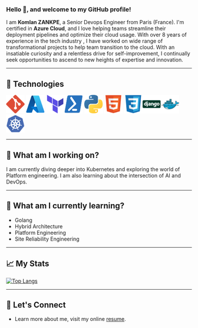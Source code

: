 ### Hello 👋, and welcome to my GitHub profile!

I am **Komlan ZANKPE**, a Senior Devops Engineer from Paris (France). I'm certified in **Azure Cloud**, and I love helping teams streamline their deployment pipelines and optimize their cloud usage. With over 8 years of experience in the tech industry , I have worked on wide range of transformational projects to help team transition to the cloud. With an insatiable curiosity and a relentless drive for self-improvement, I continually seek opportunities to ascend to new heights of expertise and innovation.


---

## 🤖 Technologies


<img src="./assets/git.svg" alt="Git Logo" width="50" height="50"/> <img src="./assets/azure.svg" alt="Azure Logo" width="50" height="50"/> <img src="./assets/terraform.svg" alt="Terraform Logo" width="50" height="50"/><img src="./assets/PowerShell.svg" alt="Powershell Logo" width="50" height="50"/> <img src="./assets/python.svg" alt="Python Logo" width="50" height="50"/> <img src="./assets/html5-original.svg" alt="HTML Logo" width="50" height="50"/> <img src="./assets/css3-original.svg" alt="CSS Logo" width="50" height="50"/><img src="./assets/django.svg" alt="Django Logo" width="50" height="50"/><img src="./assets/docker-original.svg" alt="Docker Logo" width="50" height="50"/><img src="./assets/kubernetes-plain.svg" alt="Kubernetes Logo" width="50" height="50"/>

---

## 💼 What am I working on?

I am currently diving deeper into Kubernetes and exploring the world of Platform engineering. I am also learning about the intersection of AI and DevOps.

---

## 🌱 What am I currently learning?

- Golang
- Hybrid Architecture
- Platform Engineering
- Site Reliability Engineering

---
## &#x1f4c8; My Stats

[![Top Langs](https://github-readme-stats.vercel.app/api/top-langs/?username=kzankpe&layout=compact&theme=tokyonight)](https://github.com/kzankpe)

---

## 🤝 Let's Connect

- Learn more about me, visit my online [resume](https://me.kzankpe.com).
